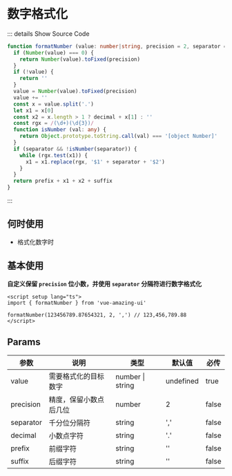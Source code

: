 # 数字格式化

::: details  Show Source Code

```ts
function formatNumber (value: number|string, precision = 2, separator = ',', decimal = '.', prefix = '', suffix = ''): string {
  if (Number(value) === 0) {
    return Number(value).toFixed(precision)
  }
  if (!value) {
    return ''
  }
  value = Number(value).toFixed(precision)
  value += ''
  const x = value.split('.')
  let x1 = x[0]
  const x2 = x.length > 1 ? decimal + x[1] : ''
  const rgx = /(\d+)(\d{3})/
  function isNumber (val: any) {
    return Object.prototype.toString.call(val) === '[object Number]'
  }
  if (separator && !isNumber(separator)) {
    while (rgx.test(x1)) {
      x1 = x1.replace(rgx, '$1' + separator + '$2')
    }
  }
  return prefix + x1 + x2 + suffix
}
```

:::

## 何时使用

- 格式化数字时

## 基本使用

**自定义保留 `precision` 位小数，并使用 `separator` 分隔符进行数字格式化**

```vue
<script setup lang="ts">
import { formatNumber } from 'vue-amazing-ui'

formatNumber(123456789.87654321, 2, ',') // 123,456,789.88
</script>
```

## Params

参数 | 说明 | 类型 | 默认值 | 必传
-- | -- | -- | -- | --
value | 需要格式化的目标数字 | number &#124; string | undefined | true
precision | 精度，保留小数点后几位 | number | 2 | false
separator | 千分位分隔符 | string | ',' | false
decimal | 小数点字符 | string | '.' | false
prefix | 前缀字符 | string | '' | false
suffix | 后缀字符 | string | '' | false
